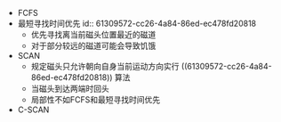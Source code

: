 - FCFS
- 最短寻找时间优先
  id:: 61309572-cc26-4a84-86ed-ec478fd20818
	- 优先寻找离当前磁头位置最近的磁道
	- 对于部分较远的磁道可能会导致饥饿
- SCAN
	- 规定磁头只允许朝向自身当前运动方向实行 ((61309572-cc26-4a84-86ed-ec478fd20818)) 算法
	- 当磁头到达两端时回头
	- 局部性不如FCFS和最短寻找时间优先
- C-SCAN